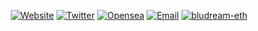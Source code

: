 <p align="center">
<a href="https://bludream.xyz/"><img alt="Website" src="https://img.shields.io/badge/Website-www.bludream.xyz-orange?style=flat-square&logo=googlechrome"></a>
<a href="https://twitter.com/bludream_eth"><img alt="Twitter" src="https://img.shields.io/badge/Twitter-bludream.eth-blue?style=flat-square&logo=Twitter"></a>
<a href="https://opensea.io/BluDream"><img alt="Opensea" src="https://img.shields.io/badge/Opensea-bludream.eth-blue?style=flat-square&logo=opensea"></a>
<a href="mailto:bludream.eth@gmail.com"><img alt="Email" src="https://img.shields.io/badge/Email-bludream.eth@gmail.com-red?style=flat-square&logo=gmail"></a>
<a href="https://github.com/bludream-eth"><img alt="bludream-eth" src="https://komarev.com/ghpvc/?username=bludream-eth&color=green&style=flat-square"></a>
</p>
